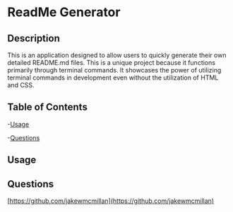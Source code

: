 # ReadMe Generator

## Description
This is an application designed to allow users to quickly generate their own detailed README.md files.  This is a unique project because it functions primarily through terminal commands.  It showcases the power of utilizing terminal commands in development even without the utilization of HTML and CSS.  
## Table of Contents
-[Usage](#usage)

-[Questions](#questions)
## Usage


## Questions
[https://github.com/jakewmcmillan](https://github.com/jakewmcmillan)